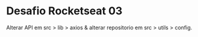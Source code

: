 # Desafio Rocketseat 03

Alterar API em src > lib > axios & alterar repositorio em src > utils > config.